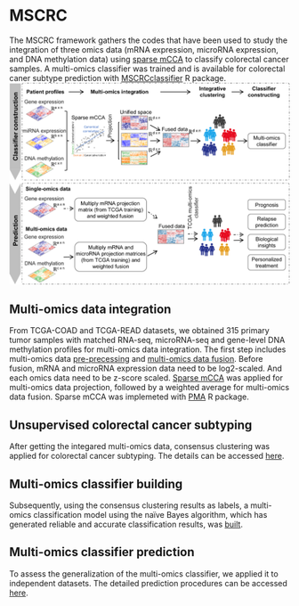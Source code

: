 ﻿# MSCRC

The MSCRC framework gathers the codes that have been used to study the integration of three omics data (mRNA expression, microRNA expression, and DNA methylation data) using [sparse mCCA](https://www.degruyter.com/document/doi/10.2202/1544-6115.1470/html)             to classify colorectal cancer samples.
A multi-omics classifier was trained and is available for colorectal caner subtype prediction with [MSCRCclassifier](https://github.com/Carpentierbio/MSCRCclassifier) R package.
![workflow](https://github.com/Carpentierbio/MSCRC/blob/main/docs/workflow.tif)

## Multi-omics data integration
From TCGA-COAD and TCGA-READ datasets, we obtained 315 primary tumor samples with matched RNA-seq, microRNA-seq and gene-level DNA methylation profiles for multi-omics data integration. The first step includes multi-omics data [pre-precessing](https://github.com/Carpentierbio/MSCRC/blob/main/1_Multi-omics_data_pre-processing.Rmd) and [multi-omics data fusion](https://github.com/Carpentierbio/MSCRC/blob/main/2_Multi-omics_data_fusion_and_subtyping.Rmd). 
Before fusion, mRNA and microRNA expression data  need to be log2-scaled. And each omics data need to be z-score scaled. [Sparse mCCA](https://www.degruyter.com/document/doi/10.2202/1544-6115.1470/html)             was applied for multi-omics data projection, followed by a weighted average for multi-omics data fusion. Sparse mCCA was implemeted with [PMA](https://cran.r-project.org/web/packages/PMA/index.html) R package.

## Unsupervised colorectal cancer subtyping
After getting the integared multi-omics data, consensus clustering was applied for colorectal cancer subtyping. The details can be accessed [here](https://github.com/Carpentierbio/MSCRC/blob/main/2_Multi-omics_data_fusion_and_subtyping.Rmd).

## Multi-omics classifier building
Subsequently, using the consensus clustering results as labels, a multi-omics classification model using the naïve Bayes algorithm, which has generated reliable and accurate classification results, was [built](https://github.com/Carpentierbio/MSCRC/blob/main/3_Multi-omics_classifier_training.Rmd).

## Multi-omics classifier prediction
To assess the generalization of the multi-omics classifier, we applied it to independent datasets. The detailed prediction procedures can be accessed [here](https://github.com/Carpentierbio/MSCRC/blob/main/4_Multi-omics_classifier_validation.Rmd).




